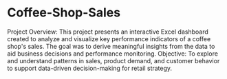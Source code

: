 # Coffee-Shop-Sales
Project Overview:
This project presents an interactive Excel dashboard created to analyze and visualize key performance indicators of a coffee shop's sales. The goal was to derive meaningful insights from the data to aid business decisions and performance monitoring.
Objective:
To explore and understand patterns in sales, product demand, and customer behavior to support data-driven decision-making for retail strategy.
